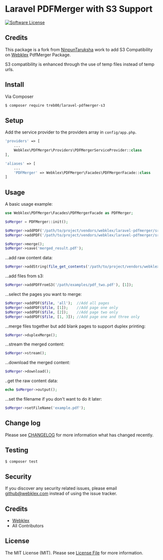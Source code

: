 # Laravel PDFMerger with S3 Support

[![Software License][ico-license]](LICENSE.md)

## Credits

This package is a fork from [NinpunTaruksha](https://github.com/nipunTharuksha/laravel-pdfmerger) work to add S3 Compatibility on [Webklex](https://github.com/Webklex/laravel-pdfmerger) PdfMerger Package.

S3 compatibility is enhanced through the use of temp files instead of temp urls. 

## Install

Via Composer

``` bash
$ composer require treb00/laravel-pdfmerger-s3
```

## Setup

Add the service provider to the providers array in `config/app.php`.

``` php
'providers' => [
    ...
    Webklex\PDFMerger\Providers\PDFMergerServiceProvider::class
],

'aliases' => [
    ...
    'PDFMerger' => Webklex\PDFMerger\Facades\PDFMergerFacade::class
]
```

## Usage
A basic usage example:

``` php
use Webklex\PDFMerger\Facades\PDFMergerFacade as PDFMerger;

$oMerger = PDFMerger::init();

$oMerger->addPDF('/path/to/project/vendors/webklex/laravel-pdfmerger/src/PDFMerger/examples/pdf_one.pdf', [2]);
$oMerger->addPDF('/path/to/project/vendors/webklex/laravel-pdfmerger/src/PDFMerger/examples/pdf_two.pdf', 'all');

$oMerger->merge();
$oMerger->save('merged_result.pdf');

```

...add raw content data:

``` php
$oMerger->addString(file_get_contents('/path/to/project/vendors/webklex/laravel-pdfmerger/src/PDFMerger/examples/pdf_two.pdf'), [1]);

```

...add files from s3:

``` php
$oMerger->addPDFFromS3('/path/examples/pdf_two.pdf'), [1]);

```

...select the pages you want to merge:

``` php
$oMerger->addPDF($file, 'all');  //Add all pages
$oMerger->addPDF($file, [1]);    //Add page one only
$oMerger->addPDF($file, [2]);    //Add page two only
$oMerger->addPDF($file, [1, 3]); //Add page one and three only

```

...merge files together but add blank pages to support duplex printing:
```php
$oMerger->duplexMerge();
```

...stream the merged content:

``` php
$oMerger->stream();

```
...download the merged content:

``` php
$oMerger->download();

```
..get the raw content data:
``` php
echo $oMerger->output();

```
...set the filename if you don't want to do it later:

``` php
$oMerger->setFileName('example.pdf');

```

## Change log

Please see [CHANGELOG](CHANGELOG.md) for more information what has changed recently.

## Testing

``` bash
$ composer test
```

## Security

If you discover any security related issues, please email github@webklex.com instead of using the issue tracker.

## Credits

- [Webklex][link-author]
- All Contributors

## License

The MIT License (MIT). Please see [License File](LICENSE.md) for more information.

[ico-version]: https://img.shields.io/packagist/v/Webklex/laravel-pdfmerger.svg?style=flat-square
[ico-license]: https://img.shields.io/badge/license-MIT-brightgreen.svg?style=flat-square
[ico-travis]: https://img.shields.io/travis/Webklex/translator/master.svg?style=flat-square
[ico-scrutinizer]: https://img.shields.io/scrutinizer/coverage/g/Webklex/laravel-pdfmerger.svg?style=flat-square
[ico-code-quality]: https://img.shields.io/scrutinizer/g/Webklex/laravel-pdfmerger.svg?style=flat-square
[ico-downloads]: https://img.shields.io/packagist/dt/Webklex/laravel-pdfmerger.svg?style=flat-square

[link-packagist]: https://packagist.org/packages/Webklex/laravel-pdfmerger
[link-travis]: https://travis-ci.org/Webklex/laravel-pdfmerger
[link-scrutinizer]: https://scrutinizer-ci.com/g/Webklex/laravel-pdfmerger/code-structure
[link-code-quality]: https://scrutinizer-ci.com/g/Webklex/laravel-pdfmerger
[link-downloads]: https://packagist.org/packages/Webklex/laravel-pdfmerger
[link-author]: https://github.com/webklex
